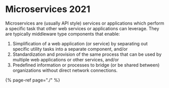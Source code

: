 # Microservices 2021

Microservices are \(usually API style\) services or applications which perform a specific task that other web services or applications can leverage. They are typically middleware type components that enable:

1. Simplification of a web application \(or service\) by separating out specific utility tasks into a separate component, and/or 
2. Standardization and provision of the same process that can be used by multiple web applications or other services, and/or
3. Predefined information or processes to bridge \(or be shared between\) organizations without direct network connections.

{% page-ref page="./" %}

